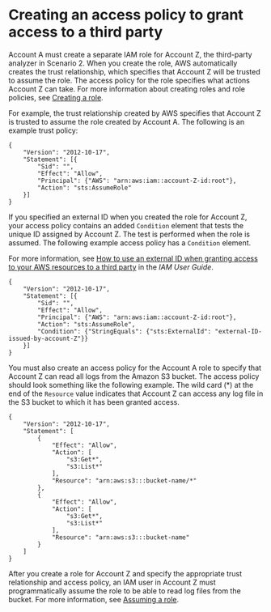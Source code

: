 # Creating an access policy to grant access to a third party<a name="cloudtrail-sharing-logs-third-party"></a>

Account A must create a separate IAM role for Account Z, the third\-party analyzer in Scenario 2\. When you create the role, AWS automatically creates the trust relationship, which specifies that Account Z will be trusted to assume the role\. The access policy for the role specifies what actions Account Z can take\. For more information about creating roles and role policies, see [Creating a role](cloudtrail-sharing-logs-create-role.md)\.

For example, the trust relationship created by AWS specifies that Account Z is trusted to assume the role created by Account A\. The following is an example trust policy:

```
{
    "Version": "2012-10-17",
    "Statement": [{
        "Sid": "",
        "Effect": "Allow",
        "Principal": {"AWS": "arn:aws:iam::account-Z-id:root"},
        "Action": "sts:AssumeRole"
    }]
}
```

If you specified an external ID when you created the role for Account Z, your access policy contains an added `Condition` element that tests the unique ID assigned by Account Z\. The test is performed when the role is assumed\. The following example access policy has a `Condition` element\.

For more information, see [How to use an external ID when granting access to your AWS resources to a third party](https://docs.aws.amazon.com/IAM/latest/UserGuide/id_roles_create_for-user_externalid.html) in the *IAM User Guide*\.

```
{
    "Version": "2012-10-17",
    "Statement": [{
        "Sid": "",
        "Effect": "Allow",
        "Principal": {"AWS": "arn:aws:iam::account-Z-id:root"},
        "Action": "sts:AssumeRole",
        "Condition": {"StringEquals": {"sts:ExternalId": "external-ID-issued-by-account-Z"}}
    }]
}
```

You must also create an access policy for the Account A role to specify that Account Z can read all logs from the Amazon S3 bucket\. The access policy should look something like the following example\. The wild card \(\*\) at the end of the `Resource` value indicates that Account Z can access any log file in the S3 bucket to which it has been granted access\.

```
{
    "Version": "2012-10-17",
    "Statement": [
        {
            "Effect": "Allow",
            "Action": [
                "s3:Get*",
                "s3:List*"
            ],
            "Resource": "arn:aws:s3:::bucket-name/*"
        },
        {
            "Effect": "Allow",
            "Action": [
                "s3:Get*",
                "s3:List*"
            ],
            "Resource": "arn:aws:s3:::bucket-name"
        }
    ]
}
```

After you create a role for Account Z and specify the appropriate trust relationship and access policy, an IAM user in Account Z must programmatically assume the role to be able to read log files from the bucket\. For more information, see [Assuming a role](cloudtrail-sharing-logs-assume-role.md)\. 